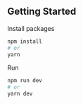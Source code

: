 ## Getting Started

Install packages

```bash
npm install
# or
yarn
```

Run

```bash
npm run dev
# or
yarn dev

```
